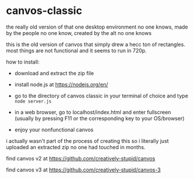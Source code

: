 # canvos-classic
the really old version of that one desktop environment no one knows, made by the people no one know, created by the alt no one knows

this is the old version of canvos that simply drew a hecc ton of rectangles. most things are not functional and it seems to run in 720p.

how to install:

 * download and extract the zip file
 
 * install node.js at https://nodejs.org/en/
 
 * go to the directory of canvos classic in your terminal of choice and type `node server.js`
 
 * in a web browser, go to localhost/index.html and enter fullscreen (usually by pressing F11 or the corresponding key to your OS/browser)
 
 * enjoy your nonfunctional canvos

i actually wasn't part of the process of creating this so i literally just uploaded an extracted zip no one had touched in months.

find canvos v2 at https://github.com/creatively-stupid/canvos

find canvos v3 at https://github.com/creatively-stupid/canvos-3
